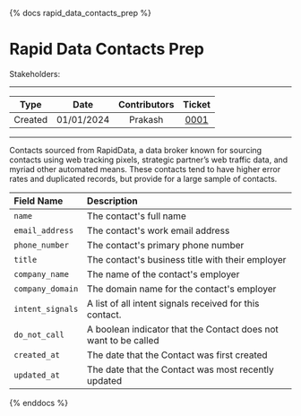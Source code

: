 {% docs rapid_data_contacts_prep %}

Rapid Data Contacts Prep
==============================================
Stakeholders: 

---

| Type    | Date      | Contributors | Ticket       |
|:-------:|:---------:|:------------:|:------------:|
|Created  |01/01/2024 |Prakash       |[0001](https://atlassian.net/browse/0001)|

---

Contacts sourced from RapidData, a data broker known for sourcing contacts using web tracking pixels, strategic partner’s web traffic data, and myriad other automated means. These contacts tend to have higher error rates and duplicated records, but provide for a large sample of contacts.


| Field Name | Description |
|:--------|:----------|
| `name` | The contact's full name |
| `email_address` | The contact's work email address |
| `phone_number` | The contact's primary phone number |
| `title` | The contact's business title with their employer |
| `company_name` | The name of the contact's employer |
| `company_domain` | The domain name for the contact's employer |
| `intent_signals` | A list of all intent signals received for this contact. |
| `do_not_call` | A boolean indicator that the Contact does not want to be called |
| `created_at` | The date that the Contact was first created |
| `updated_at` | The date that the Contact was most recently updated |


{% enddocs %}
